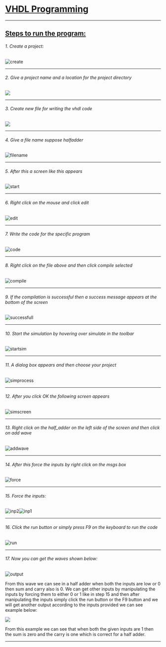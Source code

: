 # <u>VHDL Programming</u>

---

## <u>Steps to run the program:</u>

###### 1. Create a project:

![create](./assets/create.png)

---

###### 2. Give a project name and a location for the project directory

![](./assets/projectname.png)

---

###### 3. Create new file for writing the vhdl code

![](./assets/newfile.png)

---

###### 4. Give a file name suppose halfadder

![filename](./assets/filename.png)

---

###### 5. After this a screen like this appears

![start](./assets/start.png)

---

###### 6. Right click on the mouse and click edit

![edit](./assets/edit.png)

---

###### 7. Write the code for the specific program

![code](./assets/code.png)

---

###### 8. Right click on the file above and then click compile selected

![compile](./assets/compile.png)

---

###### 9. If the compilation is successful then a success message appears at the bottom of the screen

![successfull](./assets/successfull.png)

---

###### 10. Start the simulation by hovering over simulate in the toolbar

![startsim](./assets/startsim.png)

---

###### 11. A dialog box appears and then choose your project

![simprocess](./assets/simprocess.png)

---

###### 12. After you click OK the following screen appears

![simscreen](./assets/simscreen.png)

---

###### 13. Right click on the half_adder on the left side of the screen and then click on add wave

![addwave](./assets/addwave.png)

---

###### 14. After this force the inputs by right click on the msgs box

![force](./assets/force.png)

---

###### 15. Force the inputs:

![inp2](./assets/inp2.png)![inp1](./assets/inp1.png)

---

###### 16. Click the run button or simply press F9 on the keyboard to run the code

![run](./assets/run.png)

---

###### 17. Now you can get the waves shown below:

![output](./assets/output.png)

From this wave we can see in a half adder when both the inputs are low or 0 then sum and carry also is 0. We can get other inputs by manipulating the inputs by forcing them to either 0 or 1 like in step 15 and then after manipulating the inputs simply click the run button or the F9 button and we will get another output according to the inputs provided we can see example below:

![](./assets/secondoutput.png)

From this example we can see that when both the given inputs are 1 then the sum is zero and the carry is one which is correct for a half adder.

---


